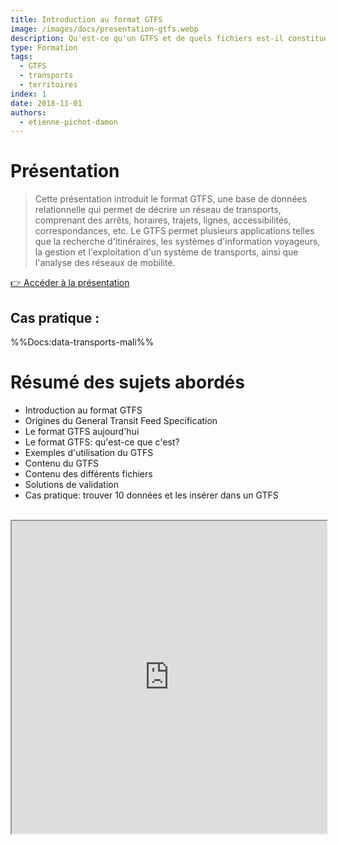 ```yaml
---
title: Introduction au format GTFS
image: /images/docs/presentation-gtfs.webp
description: Qu'est-ce qu'un GTFS et de quels fichiers est-il constitué ?
type: Formation
tags:
  - GTFS
  - transports
  - territoires
index: 1
date: 2018-11-01
authors:
  - etienne-pichot-damon
--- 
```


# Présentation

> Cette présentation introduit le format GTFS, une base de données relationnelle qui permet de décrire un réseau de transports, comprenant des arrêts, horaires, trajets, lignes, accessibilités, correspondances, etc. Le GTFS permet plusieurs applications telles que la recherche d'itinéraires, les systèmes d'information voyageurs, la gestion et l'exploitation d'un système de transports, ainsi que l'analyse des réseaux de mobilité.

<a href="https://docs.google.com/presentation/d/1MaprxlmdR-RVlbTSzS9G9PTN8tCB2DFs46FWFkE__3k/preview?slide=id.g448ffefe4d_0_0" class="customButton">👉 Accéder à la présentation</a>

## Cas pratique :

%%Docs:data-transports-mali%%

# Résumé des sujets abordés

- Introduction au format GTFS
- Origines du General Transit Feed Specification
- Le format GTFS aujourd'hui
- Le format GTFS: qu'est-ce que c'est?
- Exemples d'utilisation du GTFS
- Contenu du GTFS
- Contenu des différents fichiers
- Solutions de validation
- Cas pratique: trouver 10 données et les insérer dans un GTFS

</br>

<div class="responsiveIframe">
  <iframe
    width="100%"
    height="500"
    src="https://docs.google.com/presentation/d/1MaprxlmdR-RVlbTSzS9G9PTN8tCB2DFs46FWFkE__3k/preview?slide=id.g448ffefe4d_0_0">
  </iframe>
</div>
